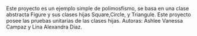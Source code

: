 Este proyecto es un ejemplo simple de polimosfismo, se basa en una clase abstracta Figure y sus clases hijas Square,Circle, y Triangule. Este proyecto posee las pruebas unitarias de las clases hijas. Autoras: Ashlee Vanessa Campaz y Lina Alexandra Diaz.
